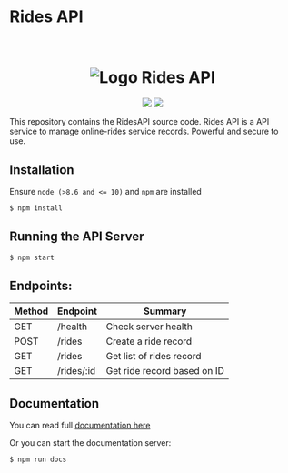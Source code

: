 # Rides API

<h1 align="center">
  <br>
   <img src="https://openclipart.org/image/400px/svg_to_png/323107/ridesapilogo-0.png&disposition=attachment" alt="Logo Rides API" title="Logo Rides API" />
  <br>
</h1>
<p align="center">
<img src="https://img.shields.io/badge/Node-%3E8.6%20and%20%3C%3D%2010-yellow"/>
<img src="https://travis-ci.com/tonywei92/backend-coding-test.svg?branch=master">
</p>
<p>This repository contains the RidesAPI source code. Rides API is a API service to manage online-rides service records. Powerful and secure to use.</p>

## Installation

Ensure `node (>8.6 and <= 10)` and `npm` are installed

```sh
$ npm install
```

## Running the API Server

```sh
$ npm start
```

## Endpoints:

| Method | Endpoint   | Summary                     |
| ------ | ---------- | --------------------------- |
| GET    | /health    | Check server health         |
| POST   | /rides     | Create a ride record        |
| GET    | /rides     | Get list of rides record    |
| GET    | /rides/:id | Get ride record based on ID |

## Documentation

You can read full [documentation here](docs/README.md)

Or you can start the documentation server:

```sh
$ npm run docs
```
